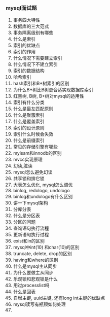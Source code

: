 ### mysql面试题

1. 事务四大特性
2. 数据库的三大范式
3. 事务隔离级别有哪些
4. 什么是索引
5. 索引的优缺点
6. 索引的作用
7. 什么情况下需要建立索引
8. 什么情况下不建立索引
9. 索引的数据结构
10. 哈希索引
11. hash索引和B+树索引的区别
12. 为什么B+树比B树更合适实现数据库索引
13. 红黑树, B树, B+树对mysql的适用性
14. 索引有什么分类
15. 什么是最左匹配原则
16. 什么是聚簇索引
17. 什么是覆盖索引
18. 索引的设计原则
19. 索引什么时候会失效
20. 什么是前缀索引
21. 常见的存储引擎有哪些
22. myisam和innodb的区别
23. mvcc实现原理
24. 幻读,脏读
25. mysql怎么避免幻读
26. 共享锁和排它锁
27. 大表怎么优化, mysql怎么调优
28. binlog, redologo, undologo 
29. binlog和undologo有什么区别
30. 讲一下mysql架构
31. 分库分表
32. 什么是分区表
33. 分区的问题
34. 查询语句执行流程
35. 更新语句执行过程
36. exist和in的区别
37. mysql中int(10) 和char(10)的区别
38. truncate, delete, drop的区别
39. having和where的区别
40. 什么是mysql主从同步
41. 为什么要做主从同步
42. 乐观锁和悲观锁是什么
43. 用过processlist吗
44. 什么是回表
45. 自增主键, uuid主键, 还有long int主键的优缺点
46. mysql读写有瓶颈如何处理
47. 